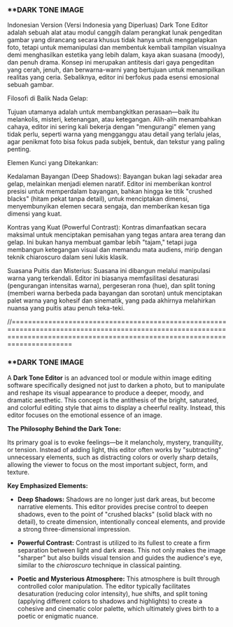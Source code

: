 ### **DARK TONE IMAGE

Indonesian Version (Versi Indonesia yang Diperluas)
Dark Tone Editor adalah sebuah alat atau modul canggih dalam perangkat lunak pengeditan gambar yang dirancang secara khusus tidak hanya untuk menggelapkan foto, tetapi untuk memanipulasi dan membentuk kembali tampilan visualnya demi menghasilkan estetika yang lebih dalam, kaya akan suasana (moody), dan penuh drama. Konsep ini merupakan antitesis dari gaya pengeditan yang cerah, jenuh, dan berwarna-warni yang bertujuan untuk menampilkan realitas yang ceria. Sebaliknya, editor ini berfokus pada esensi emosional sebuah gambar.

Filosofi di Balik Nada Gelap:

Tujuan utamanya adalah untuk membangkitkan perasaan—baik itu melankolis, misteri, ketenangan, atau ketegangan. Alih-alih menambahkan cahaya, editor ini sering kali bekerja dengan "mengurangi" elemen yang tidak perlu, seperti warna yang mengganggu atau detail yang terlalu jelas, agar penikmat foto bisa fokus pada subjek, bentuk, dan tekstur yang paling penting.

Elemen Kunci yang Ditekankan:

Kedalaman Bayangan (Deep Shadows): Bayangan bukan lagi sekadar area gelap, melainkan menjadi elemen naratif. Editor ini memberikan kontrol presisi untuk memperdalam bayangan, bahkan hingga ke titik "crushed blacks" (hitam pekat tanpa detail), untuk menciptakan dimensi, menyembunyikan elemen secara sengaja, dan memberikan kesan tiga dimensi yang kuat.

Kontras yang Kuat (Powerful Contrast): Kontras dimanfaatkan secara maksimal untuk menciptakan pemisahan yang tegas antara area terang dan gelap. Ini bukan hanya membuat gambar lebih "tajam," tetapi juga membangun ketegangan visual dan memandu mata audiens, mirip dengan teknik chiaroscuro dalam seni lukis klasik.

Suasana Puitis dan Misterius: Suasana ini dibangun melalui manipulasi warna yang terkendali. Editor ini biasanya memfasilitasi desaturasi (pengurangan intensitas warna), pergeseran rona (hue), dan split toning (memberi warna berbeda pada bayangan dan sorotan) untuk menciptakan palet warna yang kohesif dan sinematik, yang pada akhirnya melahirkan nuansa yang puitis atau penuh teka-teki.

//=================================================================================================================================================================================



### **DARK TONE IMAGE 

A **Dark Tone Editor** is an advanced tool or module within image editing software specifically designed not just to darken a photo, but to manipulate and reshape its visual appearance to produce a deeper, moody, and dramatic aesthetic. This concept is the antithesis of the bright, saturated, and colorful editing style that aims to display a cheerful reality. Instead, this editor focuses on the emotional essence of an image.

**The Philosophy Behind the Dark Tone:**

Its primary goal is to evoke feelings—be it melancholy, mystery, tranquility, or tension. Instead of adding light, this editor often works by "subtracting" unnecessary elements, such as distracting colors or overly sharp details, allowing the viewer to focus on the most important subject, form, and texture.

**Key Emphasized Elements:**

* **Deep Shadows:** Shadows are no longer just dark areas, but become narrative elements. This editor provides precise control to deepen shadows, even to the point of "crushed blacks" (solid black with no detail), to create dimension, intentionally conceal elements, and provide a strong three-dimensional impression.

* **Powerful Contrast:** Contrast is utilized to its fullest to create a firm separation between light and dark areas. This not only makes the image "sharper" but also builds visual tension and guides the audience's eye, similar to the *chiaroscuro* technique in classical painting.

* **Poetic and Mysterious Atmosphere:** This atmosphere is built through controlled color manipulation. The editor typically facilitates desaturation (reducing color intensity), hue shifts, and split toning (applying different colors to shadows and highlights) to create a cohesive and cinematic color palette, which ultimately gives birth to a poetic or enigmatic nuance.
